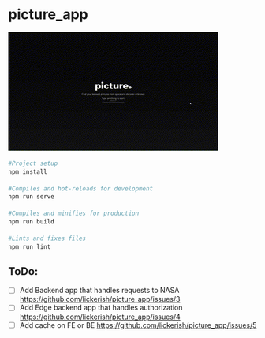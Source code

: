 # picture_app

![](picture_demo_gif.gif)

```sh
#Project setup
npm install

#Compiles and hot-reloads for development
npm run serve

#Compiles and minifies for production
npm run build

#Lints and fixes files
npm run lint
```

## ToDo:
- [ ] Add Backend app that handles requests to NASA https://github.com/lickerish/picture_app/issues/3
- [ ] Add Edge backend app that handles authorization https://github.com/lickerish/picture_app/issues/4
- [ ] Add cache on FE or BE https://github.com/lickerish/picture_app/issues/5